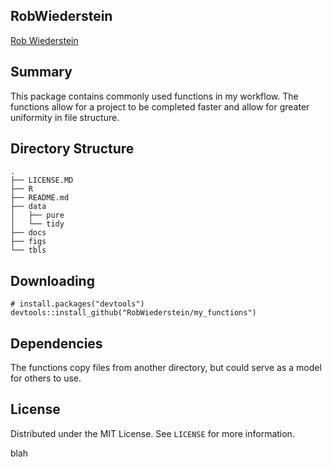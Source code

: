 

## RobWiederstein

[Rob Wiederstein](https://robwiederstein.org)

## Summary

This package contains commonly used functions in my workflow.  The functions allow for a project to be completed faster and allow for greater uniformity in file structure.

## Directory Structure

```
.
├── LICENSE.MD
├── R
├── README.md
├── data
│   ├── pure
│   └── tidy
├── docs
├── figs
└── tbls
```


## Downloading

```
# install.packages("devtools")
devtools::install_github("RobWiederstein/my_functions")

```

## Dependencies

The functions copy files from another directory, but could serve as a model for others to use.

## License

Distributed under the MIT License. See `LICENSE` for more information.

blah
